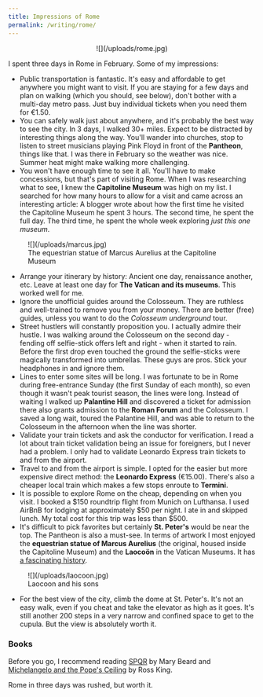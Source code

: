 ```yaml
---
title: Impressions of Rome
permalink: /writing/rome/
---
```


<figure markdown="1" style="text-align:center;">
  ![](/uploads/rome.jpg)
</figure>

I spent three days in Rome in February. Some of my impressions:

- Public transportation is fantastic. It's easy and affordable to get anywhere you might want to visit. If you are staying for a few days and plan on walking (which you should, see below), don't bother with a multi-day metro pass. Just buy individual tickets when you need them for €1.50.
- You can safely walk just about anywhere, and it's probably the best way to see the city. In 3 days, I walked 30+ miles. Expect to be distracted by interesting things along the way. You'll wander into churches, stop to listen to street musicians playing Pink Floyd in front of the **Pantheon**, things like that. I was there in February so the weather was nice. Summer heat might make walking more challenging.
- You won't have enough time to see it all. You'll have to make concessions, but that's part of visiting Rome. When I was researching what to see, I knew the **Capitoline Museum** was high on my list. I searched for how many hours to allow for a visit and came across an interesting article: A blogger wrote about how the first time he visited the Capitoline Museum he spent 3 hours. The second time, he spent the full day. The third time, he spent the whole week exploring *just this one museum*.

<figure markdown="1">
  ![](/uploads/marcus.jpg)
  <figcaption>The equestrian statue of Marcus Aurelius at the Capitoline Museum</figcaption>
</figure>

- Arrange your itinerary by history: Ancient one day, renaissance another, etc. Leave at least one day for **The Vatican and its museums**. This worked well for me.
- Ignore the unofficial guides around the Colosseum. They are ruthless and well-trained to remove you from your money. There are better (free) guides, unless you want to do the *Colosseum underground* tour.
- Street hustlers will constantly proposition you. I actually admire their hustle. I was walking around the Colosseum on the second day - fending off selfie-stick offers left and right - when it started to rain. Before the first drop even touched the ground the selfie-sticks were magically transformed into umbrellas. These guys are pros. Stick your headphones in and ignore them.
- Lines to enter some sites will be long. I was fortunate to be in Rome during free-entrance Sunday (the first Sunday of each month), so even though it wasn't peak tourist season, the lines were long. Instead of waiting I walked up **Palantine Hill** and discovered a ticket for admission there also grants admission to the **Roman Forum** and the Colosseum. I saved a long wait, toured the Palantine Hill, and was able to return to the Colosseum in the afternoon when the line was shorter.
- Validate your train tickets and ask the conductor for verification. I read a lot about train ticket validation being an issue for foreigners, but I never had a problem. I only had to validate Leonardo Express train tickets to and from the airport.
- Travel to and from the airport is simple. I opted for the easier but more expensive direct method: the **Leonardo Express** (€15.00). There's also a cheaper local train which makes a few stops enroute to **Termini**.
- It is possible to explore Rome on the cheap, depending on when you visit. I booked a $150 roundtrip flight from Munich on Lufthansa. I used AirBnB for lodging at approximately $50 per night. I ate in and skipped lunch. My total cost for this trip was less than $500.
- It's difficult to pick favorites but certainly **St. Peter's** would be near the top. The Pantheon is also a must-see. In terms of artwork I most enjoyed the **equestrian statue of Marcus Aurelius** (the original, housed inside the Capitoline Museum) and the **Laocoön** in the Vatican Museums. It has [a fascinating history](https://en.m.wikipedia.org/wiki/Laocoön_and_His_Sons).

<figure markdown="1">
  ![](/uploads/laocoon.jpg)
  <figcaption>Laocoon and his sons</figcaption>
</figure>

- For the best view of the city, climb the dome at St. Peter's. It's not an easy walk, even if you cheat and take the elevator as high as it goes. It's still another 200 steps in a very narrow and confined space to get to the cupula. But the view is absolutely worth it.

### Books

Before you go, I recommend reading [SPQR](http://www.amazon.com/dp/1631492225/?tag=tress-20) by Mary Beard and [Michelangelo and the Pope's Ceiling](http://www.amazon.com/dp/0142003697/?tag=tress-20) by Ross King.

Rome in three days was rushed, but worth it.
